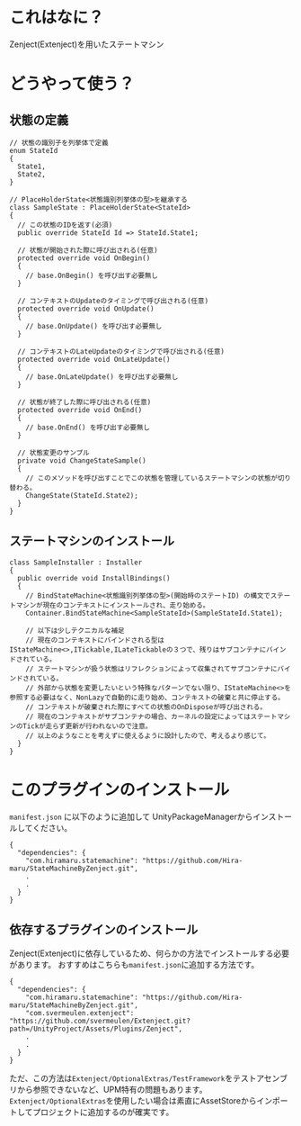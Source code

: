 # これはなに？
Zenject(Extenject)を用いたステートマシン

# どうやって使う？

## 状態の定義
```
// 状態の識別子を列挙体で定義
enum StateId
{
  State1,
  State2,
}

// PlaceHolderState<状態識別列挙体の型>を継承する
class SampleState : PlaceHolderState<StateId>
{
  // この状態のIDを返す(必須)
  public override StateId Id => StateId.State1;
  
  // 状態が開始された際に呼び出される(任意)
  protected override void OnBegin()
  {
    // base.OnBegin() を呼び出す必要無し
  }
  
  // コンテキストのUpdateのタイミングで呼び出される(任意)
  protected override void OnUpdate()
  {
    // base.OnUpdate() を呼び出す必要無し
  }
  
  // コンテキストのLateUpdateのタイミングで呼び出される(任意)
  protected override void OnLateUpdate()
  {
    // base.OnLateUpdate() を呼び出す必要無し
  }
  
  // 状態が終了した際に呼び出される(任意)
  protected override void OnEnd()
  {
    // base.OnEnd() を呼び出す必要無し
  }
  
  // 状態変更のサンプル
  private void ChangeStateSample()
  {
    // このメソッドを呼び出すことでこの状態を管理しているステートマシンの状態が切り替わる。
    ChangeState(StateId.State2);
  }
}
```

## ステートマシンのインストール
```
class SampleInstaller : Installer
{
  public override void InstallBindings()
  {
    // BindStateMachine<状態識別列挙体の型>(開始時のステートID) の構文でステートマシンが現在のコンテキストにインストールされ、走り始める。
    Container.BindStateMachine<SampleStateId>(SampleStateId.State1);
    
    // 以下は少しテクニカルな補足
    // 現在のコンテキストにバインドされる型はIStateMachine<>,ITickable,ILateTickableの３つで、残りはサブコンテナにバインドされている。
    // ステートマシンが扱う状態はリフレクションによって収集されてサブコンテナにバインドされている。
    // 外部から状態を変更したいという特殊なパターンでない限り、IStateMachine<>を参照する必要はなく、NonLazyで自動的に走り始め、コンテキストの破棄と共に停止する。
    // コンテキストが破棄された際にすべての状態のOnDisposeが呼び出される。
    // 現在のコンテキストがサブコンテナの場合、カーネルの設定によってはステートマシンのTickが走らず更新が行われないので注意。
    // 以上のようなことを考えずに使えるように設計したので、考えるより感じて。
  }
}
```

# このプラグインのインストール
`manifest.json` に以下のように追加して UnityPackageManagerからインストールしてください。
```
{
  "dependencies": {
    "com.hiramaru.statemachine": "https://github.com/Hira-maru/StateMachineByZenject.git",
    .
    .
  }
}
```

## 依存するプラグインのインストール
Zenject(Extenject)に依存しているため、何らかの方法でインストールする必要があります。
おすすめはこちらも`manifest.json`に追加する方法です。
```
{
  "dependencies": {
    "com.hiramaru.statemachine": "https://github.com/Hira-maru/StateMachineByZenject.git",
    "com.svermeulen.extenject": "https://github.com/svermeulen/Extenject.git?path=/UnityProject/Assets/Plugins/Zenject",
    .
    .
  }
}
```
ただ、この方法は`Extenject/OptionalExtras/TestFramework`をテストアセンブリから参照できないなど、UPM特有の問題もあります。
`Extenject/OptionalExtras`を使用したい場合は素直にAssetStoreからインポートしてプロジェクトに追加するのが確実です。
